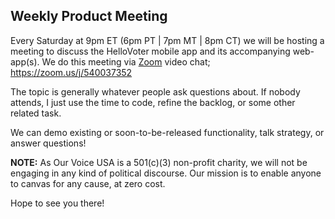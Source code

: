 ## Weekly Product Meeting

Every Saturday at 9pm ET (6pm PT | 7pm MT | 8pm CT) we will be hosting a meeting to discuss the HelloVoter mobile app and its accompanying web-app(s). We do this meeting via [Zoom](https://zoom.us/j/540037352) video chat; https://zoom.us/j/540037352

The topic is generally whatever people ask questions about. If nobody attends, I just use the time to code, refine the backlog, or some other related task.

We can demo existing or soon-to-be-released functionality, talk strategy, or answer questions!

**NOTE:** As Our Voice USA is a 501(c)(3) non-profit charity, we will not be engaging in any kind of political discourse. Our mission is to enable anyone to canvas for any cause, at zero cost.

Hope to see you there!

